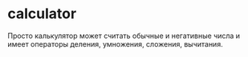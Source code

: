 # calculator
Просто калькулятор может считать обычные и негативные числа и имеет операторы деления, умножения, сложения, вычитания.
